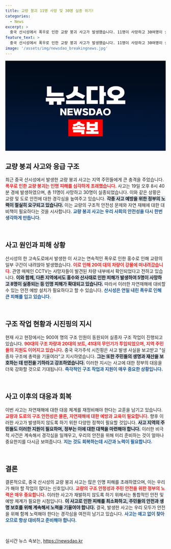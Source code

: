 ```yaml
---
title: 교량 붕괴 11명 사망 및 30명 실종 위기!
categories:
  - News
excerpt: >
  중국 산시성에서 폭우로 인한 교량 붕괴 사고가 발생했습니다. 11명이 사망하고 30여명이 실종되었으며, 시진핑 주석은 구조 작업에 총력 대응을 지시했습니다. 구조 인력 900여명이 동원된 가운데, 지역 주민들도 지원해 인명 피해를 최소화하기 위해 힘쓰고 있습니다.
feature_text: >
  중국 산시성에서 폭우로 인한 교량 붕괴 사고가 발생했습니다. 11명이 사망하고 30여명이 실종되었으며, 시진핑 주석은 구조 작업에 총력 대응을 지시했습니다. 구조 인력 900여명이 동원된 가운데, 지역 주민들도 지원해 인명 피해를 최소화하기 위해 힘쓰고 있습니다.
image: '/assets/img/newsdao_breakingnews.jpg'
---
```


<p><img src="/assets/img/newsdao_breakingnews.jpg" alt="flaretime 속보" /></p>

<h2 data-ke-size="size26">교량 붕괴 사고와 응급 구조</h2>

<p data-ke-size="size16">최근 중국 산시성에서 발생한 교량 붕괴 사고는 지역 주민들에게 큰 충격을 주었습니다. <b><span style="color: #ee2323;">폭우로 인한 교량 붕괴는 인명 피해를 심각하게 초래했습니다.</span></b> 사고는 19일 오후 8시 40분 경에 발생하였으며, 총 11명이 사망하고 30명이 실종되었습니다. 이와 같은 상황은 교량 및 도로 안전에 대한 경각심을 높여주고 있습니다. <b><span style="background-color: #21538527;">각종 사고 예방을 위한 정부의 노력이 절실히 요구되고 있습니다.</span></b> 이는 교량의 구조적 안전성 문제와 자연 재해에 대한 대비책이 필요하다는 것을 시사합니다. <b><span style="color: #1a5490;">교량 붕괴 사고는 우리 사회의 안전성을 다시 한번 생각하게 만듭니다.</span></b></p>

<p data-ke-size="size16">&nbsp;</p>

<h2 data-ke-size="size26">사고 원인과 피해 상황</h2>

<p data-ke-size="size16">산시성의 한 고속도로에서 발생한 이 사고는 연속적인 폭우로 인한 홍수로 인해 교량의 일부 구간이 내려앉아 발생했습니다. <b><span style="color: #ee2323;">이로 인해 20여 대의 차량이 강물에 떠내려갔습니다.</span></b> 관영 매체인 CCTV는 사망자들이 발견된 차량 내부에서 확인되었다고 전하고 있습니다. <b><span style="background-color: #21538527;">이와 함께, 다른 지역에서도 홍수와 산사태로 인한 피해가 발생하여 5명이 사망하고 8명이 실종되는 등 인명 피해가 확대되고 있습니다.</span></b> 따라서 이러한 자연재해에 대비할 수 있는 안전 예방 설치가 필요하다고 할 수 있습니다. <b><span style="color: #1a5490;">산시성은 연일 내린 폭우로 인해 큰 피해를 입고 있습니다.</span></b></p>

<p data-ke-size="size16">&nbsp;</p>

<h2 data-ke-size="size26">구조 작업 현황과 시진핑의 지시</h2>

<p data-ke-size="size16">현재 사고 현장에서는 900여 명의 구조 인원이 동원되어 실종자 구조 작업이 진행되고 있습니다. <b><span style="color: #ee2323;">90대의 구조 차량과 20대의 보트, 41대의 무인기가 투입되었으며, 지역 주민들의 지원도 이어지고 있습니다.</span></b> 중국 국가주석 시진핑은 사고 발생 사실을 보고받고 "실종자 구조에 총력을 기울여라"고 지시하였습니다. <b><span style="background-color: #21538527;">그는 또한 주민들의 생명과 재산을 보호하는 데 만전을 기하라고 강조하였습니다.</span></b> 이러한 지시는 사고에 대한 정부의 대응을 더욱 강화할 것으로 기대됩니다. <b><span style="color: #1a5490;">즉각적인 구조 작업과 지원이 매우 중요한 상황입니다.</span></b></p>

<p data-ke-size="size16">&nbsp;</p>

<h2 data-ke-size="size26">사고 이후의 대응과 회복</h2>

<p data-ke-size="size16">이번 사고는 자연재해에 대한 대응 체계를 재정비해야 한다는 교훈을 남기고 있습니다. <b><span style="color: #ee2323;">교량과 도로의 구조 안전성은 물론, 자연재해에 대한 예방과 교육이 필요합니다.</span></b> 향후 이러한 사고가 발생하지 않도록 하기 위한 다양한 정책이 필요할 것입니다. <b><span style="background-color: #21538527;">사고 지역의 주민들도 이러한 지원이 필요하며, 정부는 이에 대한 대책을 마련해야 합니다.</span></b> 이러한 비극적 사건은 계속해서 경각심을 일깨우고, 우리의 안전을 위해 미리 준비하는 것이 얼마나 중요한지를 다시금 보여줍니다. <b><span style="color: #1a5490;">지는 것도 회복하는데 시간과 노력이 필요합니다.</span></b></p>

<p data-ke-size="size16">&nbsp;</p>

<h2 data-ke-size="size26">결론</h2>

<p data-ke-size="size16">결론적으로, 중국 산시성의 교량 붕괴 사고는 많은 인명 피해를 초래하였으며, 이는 우리가 해야 할 작업이 많다는 신호입니다. <b><span style="color: #ee2323;">교량의 구조 안정성과 주민 안전을 위한 정부의 노력은 매우 중요합니다.</span></b> 이러한 사고가 재발하지 않도록 하기 위해서는 통합적인 안전 및 예방 체계가 필요한 시점입니다. <b><span style="background-color: #21538527;">이 사고로 인한 피해를 최소화하고, 주민들의 안전과 생명 보호를 위해 계속해서 노력을 기울여야 합니다.</span></b> 결국, 발생한 사고는 우리 모두가 안전을 위해 함께 노력해야 한다는 경각심을 여전히 남기고 있습니다. <b><span style="color: #1a5490;">사고는 예고 없이 찾아오므로 항상 대비하고 준비해야 합니다.</span></b></p>

<p data-ke-size="size16">&nbsp;</p>
실시간 뉴스 속보는, <a href="https://newsdao.kr" rel="dofollow">https://newsdao.kr</a>


